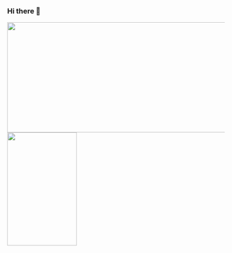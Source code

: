 ### Hi there 👋

<!--
**1624144457/1624144457** is a ✨ _special_ ✨ repository because its `README.md` (this file) appears on your GitHub profile.

Here are some ideas to get you started:

- 🔭 I’m currently working on ...
- 🌱 I’m currently learning ...
- 👯 I’m looking to collaborate on ...
- 🤔 I’m looking for help with ...
- 💬 Ask me about ...
- 📫 How to reach me: ...
- 😄 Pronouns: ...
- ⚡ Fun fact: ...
-->
<a href="https://dev.aspecta.id/u/hongying39318542" target="_blank"><img src="https://image-generator.dev.aspecta.id/profile-share-images/generate?env=development&username=hongying39318542&image_name=profile&w=1042&h=510&dpr=2" width="521" height="255" /></a>
<a href="https://dev.aspecta.id/u/hongying39318542" target="_blank"><img src="https://image-generator.dev.aspecta.id/profile-share-images/generate?env=development&username=hongying39318542&image_name=profile-achievements&w=322&h=524&dpr=2" width="161" height="262" /></a>
